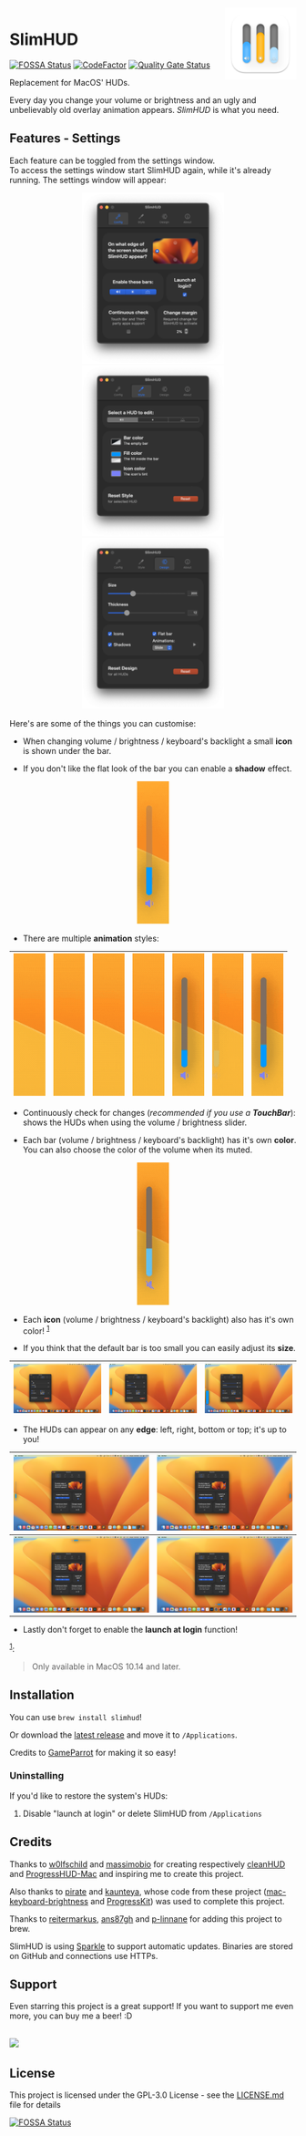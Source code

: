 <!--©Alexander Perathoner 19/03/2020-->

<img align="right" width="25%" src="Screens/Icon1024.png"> 

# SlimHUD
[![FOSSA Status](https://app.fossa.com/api/projects/git%2Bgithub.com%2FAlexPerathoner%2FSlimHUD.svg?type=shield)](https://app.fossa.com/projects/git%2Bgithub.com%2FAlexPerathoner%2FSlimHUD?ref=badge_shield)
[![CodeFactor](https://www.codefactor.io/repository/github/alexperathoner/slimhud/badge)](https://www.codefactor.io/repository/github/alexperathoner/slimhud)
[![Quality Gate Status](https://sonarcloud.io/api/project_badges/measure?project=alexpera_slimhud&metric=alert_status)](https://sonarcloud.io/summary/new_code?id=alexpera_slimhud)


Replacement for MacOS' HUDs.

Every day you change your volume or brightness and an ugly and unbelievably old overlay animation appears. *SlimHUD* is what you need.
## Features - Settings
Each feature can be toggled from the settings window.<br>To access the settings window start SlimHUD again, while it's already running. The settings window will appear:


<p align="center">
<img src = "Screens/settings/settings-general.png" height=300>
<img src = "Screens/settings/settings-style.png" height=300>
<img src = "Screens/settings/settings-design.png" height=300>
</p>

Here's are some of the things you can customise:

* When changing volume / brightness / keyboard's backlight a small **icon** is shown under the bar.

* If you don't like the flat look of the bar you can enable a **shadow** effect.
<p align="center">
	<img src = "Screens/shadows.gif" height=250>
</p>


* There are multiple **animation** styles: 

|<img src = "Screens/animations/no.gif" height=250>|<img src = "Screens/animations/fade.gif" height=250>|<img src = "Screens/animations/grow.gif" height=250>|<img src = "Screens/animations/popinfadeout.gif" height=250>|<img src = "Screens/animations/shrink.gif" height=250>|<img src = "Screens/animations/side.gif" height=250>|<img src = "Screens/animations/sidegrow.gif" height=250>|
|--:|---|---|---|---|---|--:|

* Continuously check for changes (*recommended if you use a **TouchBar***): shows the HUDs when using the volume / brightness slider.

* Each bar (volume / brightness / keyboard's backlight) has it's own **color**.<br>You can also choose the color of the volume when its muted.
<p align="center">
<img src = "Screens/volumeDisabled.gif" height=250>
</p>

* Each **icon** (volume / brightness / keyboard's backlight) also has it's own color! <sup>[1](#note1)</sup>

* If you think that the default bar is too small you can easily adjust its **size**.

|<img src = "Screens/Size/small.png">|<img src = "Screens/Size/middle.png">|<img src = "Screens/Size/big.png">|
|--:|---|--:|

* The HUDs can appear on any **edge**: left, right, bottom or top; it's up to you!

|<img src = "Screens/Position/left.png">|<img src = "Screens/Position/right.png">|
|--:|---|
|<img src = "Screens/Position/top.png">|<img src = "Screens/Position/bottom.png">|


* Lastly don't forget to enable the **launch at login** function!

<a name="note1"></a><sup>[1](#note1)</sup>:
> Only available in MacOS 10.14 and later.

## Installation
You can use `brew install slimhud`!

Or download the [latest release](https://github.com/AlexPerathoner/SlimHUD/releases/latest) and move it to `/Applications`.

Credits to [GameParrot](https://github.com/GameParrot) for making it so easy!


### Uninstalling
If you'd like to restore the system's HUDs:

1. Disable "launch at login" or delete SlimHUD from `/Applications`

## Credits
Thanks to [w0lfschild](https://gist.github.com/w0lfschild) and [massimobio](https://gist.github.com/massimobio) for creating respectively
 [cleanHUD](https://github.com/w0lfschild/cleanHUD) and [ProgressHUD-Mac](https://github.com/massimobio/ProgressHUD-Mac) and inspiring me to create this project.
 
Also thanks to [pirate](https://gist.github.com/pirate) and [kaunteya](https://gist.github.com/kaunteya), whose code from these project ([mac-keyboard-brightness](https://github.com/pirate/mac-keyboard-brightness) and [ProgressKit](https://github.com/kaunteya/ProgressKit)) was used to complete this project.

Thanks to [reitermarkus](https://gist.github.com/reitermarkus), [ans87gh](https://gist.github.com/ans87gh) and [p-linnane](https://gist.github.com/p-linnane) for adding this project to brew.
 
SlimHUD is using [Sparkle](https://sparkle-project.org) to support automatic updates. Binaries are stored on GitHub and connections use HTTPs.

## Support
Even starring this project is a great support! If you want to support me even more, you can buy me a beer! :D

<br><a href="https://www.buymeacoffee.com/alexpera"><img src="https://img.buymeacoffee.com/button-api/?text=Buy me a beer&emoji=🍺&slug=alexpera&button_colour=94e3fe&font_colour=000000&font_family=Bree&outline_colour=000000&coffee_colour=FFDD00" /></a>

## License

This project is licensed under the GPL-3.0 License - see the [LICENSE.md](LICENSE.md) file for details


[![FOSSA Status](https://app.fossa.com/api/projects/git%2Bgithub.com%2FAlexPerathoner%2FSlimHUD.svg?type=large)](https://app.fossa.com/projects/git%2Bgithub.com%2FAlexPerathoner%2FSlimHUD?ref=badge_large)